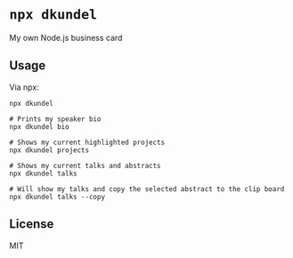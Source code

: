 # `npx dkundel`

My own Node.js business card

## Usage

Via npx:

```
npx dkundel

# Prints my speaker bio
npx dkundel bio

# Shows my current highlighted projects
npx dkundel projects

# Shows my current talks and abstracts
npx dkundel talks

# Will show my talks and copy the selected abstract to the clip board
npx dkundel talks --copy
```

## License

MIT
